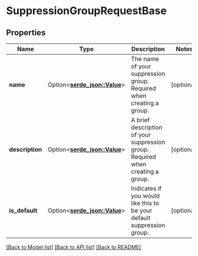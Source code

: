 # SuppressionGroupRequestBase

## Properties

Name | Type | Description | Notes
------------ | ------------- | ------------- | -------------
**name** | Option<[**serde_json::Value**](.md)> | The name of your suppression group. Required when creating a group. | [optional]
**description** | Option<[**serde_json::Value**](.md)> | A brief description of your suppression group. Required when creating a group. | [optional]
**is_default** | Option<[**serde_json::Value**](.md)> | Indicates if you would like this to be your default suppression group. | [optional]

[[Back to Model list]](../README.md#documentation-for-models) [[Back to API list]](../README.md#documentation-for-api-endpoints) [[Back to README]](../README.md)


